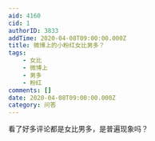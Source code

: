 ```yaml
---
aid: 4160
cid: 1
authorID: 3833
addTime: 2020-04-08T09:00:00.000Z
title: 微博上的小粉红女比男多？
tags:
    - 女比
    - 微博上
    - 男多
    - 粉红
comments: []
date: 2020-04-08T09:00:00.000Z
category: 问答
---
```


看了好多评论都是女比男多，是普遍现象吗？
